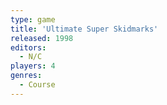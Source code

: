 ```yaml
---
type: game
title: 'Ultimate Super Skidmarks'
released: 1998
editors: 
  - N/C
players: 4
genres:
  - Course
---
```

